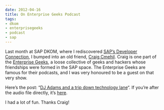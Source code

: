 ```yaml
---
date: 2012-04-16
title: On Enterprise Geeks Podcast
tags:
- dkom
- enterprisegeeks
- podcast
- sap
---
```



Last month at SAP DKOM, where I rediscovered [SAP’s Developer Connection](/blog/posts/2012/04/01/the-developer-connection-connect-like-never-before/), I bumped into an old friend, [Craig Cmehil](https://wiki.sdn.sap.com/wiki/display/profile/Craig+Cmehil). Craig is one part of the [Enterprise Geeks](http://enterprisegeeks.com/blog/about/), a loose collective of geeks and hackers whose friendships were formed in the SAP space. The Enterprise Geeks are famous for their podcasts, and I was very honoured to be a guest on that very show.

Here’s the post: “[DJ Adams and a trip down technology lane](http://enterprisegeeks.com/blog/2012/04/16/dj-adams-and-a-trip-down-technology-lane/)“. If you’re after the audio file directly, it’s [here](http://enterprisegeeks.com/blog/podcasts/eGeeks_DJAdams_March_2012.m4a).

I had a lot of fun. Thanks Craig!
